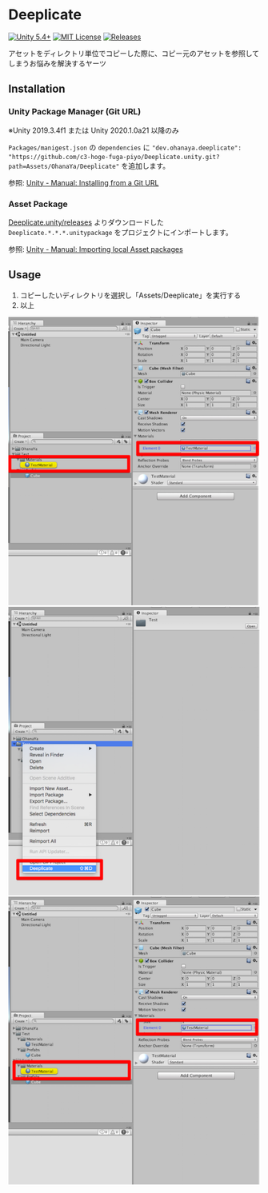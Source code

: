 # Deeplicate

[![Unity 5.4+](https://img.shields.io/badge/unity-5.4+-000.svg?style=flat-square&logo=unity)](https://unity3d.com/get-unity/download/archive)
[![MIT License](https://img.shields.io/badge/license-MIT-blue.svg?style=flat-square)](LICENSE)
[![Releases](https://img.shields.io/github/release/c3-hoge-fuga-piyo/Deeplicate.unity.svg?style=flat-square)](https://github.com/3-hoge-fuga-piyo/Deeplicate.unity/releases)


アセットをディレクトリ単位でコピーした際に、コピー元のアセットを参照してしまうお悩みを解決するヤーツ

## Installation

### Unity Package Manager (Git URL)

※Unity 2019.3.4f1 または Unity 2020.1.0a21 以降のみ

`Packages/manigest.json` の `dependencies` に `"dev.ohanaya.deeplicate": "https://github.com/c3-hoge-fuga-piyo/Deeplicate.unity.git?path=Assets/OhanaYa/Deeplicate"` を追加します。

参照: [Unity - Manual:  Installing from a Git URL](https://docs.unity3d.com/Manual/upm-ui-giturl.html)

### Asset Package

[Deeplicate.unity/releases](https://github.com/c3-hoge-fuga-piyo/Deeplicate.unity/releases) よりダウンロードした `Deeplicate.*.*.*.unitypackage` をプロジェクトにインポートします。

参照: [Unity - Manual:  Importing local Asset packages](https://docs.unity3d.com/Manual/AssetPackagesImport.html)

## Usage

1. コピーしたいディレクトリを選択し「Assets/Deeplicate」を実行する
2. 以上

![コピー元のアセットの参照関係](./images/1.png)
![Deeplicate実行](./images/2.png)
![コピーしたアセットの参照関係](./images/3.png)
